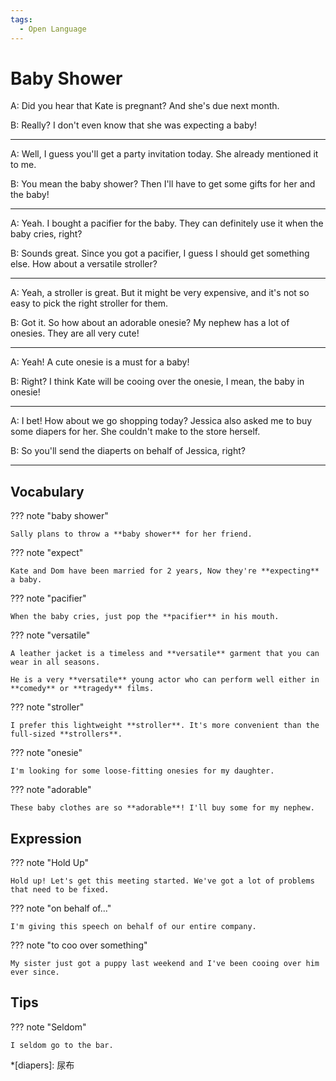 ```yaml
---
tags:
  - Open Language
---
```


# Baby Shower

A: Did you hear that Kate is pregnant? And she's due next month.

B: Really? I don't even know that she was expecting a baby!

---

A: Well, I guess you'll get a party invitation today. She already mentioned it to me.

B: You mean the baby shower? Then I'll have to get some gifts for her and the baby!

---

A: Yeah. I bought a pacifier for the baby. They can definitely use it when the baby cries, right?

B: Sounds great. Since you got a pacifier, I guess I should get something else. How about a versatile stroller?

---

A: Yeah, a stroller is great. But it might be very expensive, and it's not so easy to pick the right stroller for them.

B: Got it. So how about an adorable onesie? My nephew has a lot of onesies. They are all very cute!

---

A: Yeah! A cute onesie is a must for a baby!

B: Right? I think Kate will be cooing over the onesie, I mean, the baby in onesie!

---

A: I bet! How about we go shopping today? Jessica also asked me to buy some diapers for her. She couldn't make to the store herself.

B: So you'll send the diaperts on behalf of Jessica, right?

---

## Vocabulary

??? note "baby shower"

    Sally plans to throw a **baby shower** for her friend.

??? note "expect"

    Kate and Dom have been married for 2 years, Now they're **expecting** a baby.

??? note "pacifier"

    When the baby cries, just pop the **pacifier** in his mouth.

??? note "versatile"

    A leather jacket is a timeless and **versatile** garment that you can wear in all seasons.

    He is a very **versatile** young actor who can perform well either in **comedy** or **tragedy** films.

??? note "stroller"

    I prefer this lightweight **stroller**. It's more convenient than the full-sized **strollers**.

??? note "onesie"

    I'm looking for some loose-fitting onesies for my daughter.

??? note "adorable"

    These baby clothes are so **adorable**! I'll buy some for my nephew.
<!-- 
attention
done 
-->

## Expression

??? note "Hold Up"

    Hold up! Let's get this meeting started. We've got a lot of problems that need to be fixed.

??? note "on behalf of..."

    I'm giving this speech on behalf of our entire company.

??? note "to coo over something"

    My sister just got a puppy last weekend and I've been cooing over him ever since.

## Tips

??? note "Seldom"

    I seldom go to the bar.

*[diapers]: 尿布
